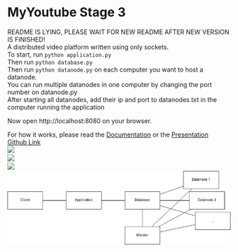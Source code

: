 # MyYoutube Stage 3
README IS LYING, PLEASE WAIT FOR NEW README AFTER NEW VERSION IS FINISHED!  
A distributed video platform written using only sockets.  
To start, run `python application.py`  
Then run `python database.py`  
Then run `python datanode.py` on each computer you want to host a datanode.  
You can run multiple datanodes in one computer by changing the port number on datanode.py  
After starting all datanodes, add their ip and port to datanodes.txt in the computer running the application  

Now open http://localhost:8080 on your browser.  

For how it works, please read the [Documentation](MyYoutube%20-%20Entrega%202.pdf) or the [Presentation](MyYoutube%20-%20Entrega%202%20-%20Slides.pdf)  
[Github Link](https://github.com/gustavomoura628/MyYoutube-Entrega2)  
![](screenshot_2.png)  
![](screenshot_1.png)  
![](screenshot_0.png)  
![](architecture.png)  
